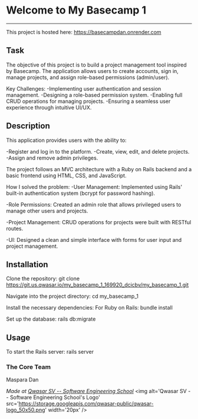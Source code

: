 # Welcome to My Basecamp 1
***
This project is hosted here: https://basecampdan.onrender.com


## Task
The objective of this project is to build a project management tool inspired by Basecamp. The application allows users to create accounts, sign in, manage projects, and assign role-based permissions (admin/user).

Key Challenges:
-Implementing user authentication and session management.
-Designing a role-based permission system.
-Enabling full CRUD operations for managing projects.
-Ensuring a seamless user experience through intuitive UI/UX.

## Description
This application provides users with the ability to:

-Register and log in to the platform.
-Create, view, edit, and delete projects.
-Assign and remove admin privileges.

The project follows an MVC architecture with a Ruby on Rails backend and a basic frontend using HTML, CSS, and JavaScript.

How I solved the problem:
-User Management: Implemented using Rails' built-in authentication system (bcrypt for password hashing).

-Role Permissions: Created an admin role that allows privileged users to manage other users and projects.

-Project Management: CRUD operations for projects were built with RESTful routes.

-UI: Designed a clean and simple interface with forms for user input and project management.


## Installation
Clone the repository:
git clone https://git.us.qwasar.io/my_basecamp_1_169920_dcicbv/my_basecamp_1.git

Navigate into the project directory:
cd my_basecamp_1

Install the necessary dependencies: For Ruby on Rails:
bundle install

Set up the database:
rails db:migrate




## Usage
To start the Rails server:
rails server

### The Core Team
Maspara Dan

<span><i>Made at <a href='https://qwasar.io'>Qwasar SV -- Software Engineering School</a></i></span>
<span><img alt='Qwasar SV -- Software Engineering School's Logo' src='https://storage.googleapis.com/qwasar-public/qwasar-logo_50x50.png' width='20px' /></span>
